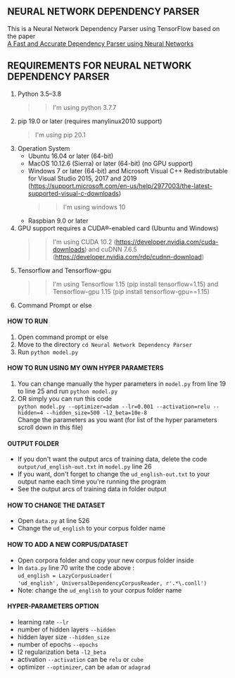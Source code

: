 ## NEURAL NETWORK DEPENDENCY PARSER
This is a Neural Network Dependency Parser using TensorFlow based on the paper  
[A Fast and Accurate Dependency Parser using Neural Networks](https://www.aclweb.org/anthology/D14-1082.pdf)  

## REQUIREMENTS FOR NEURAL NETWORK DEPENDENCY PARSER
1. Python 3.5–3.8  
   >> I'm using python 3.7.7  
2. pip 19.0 or later (requires manylinux2010 support)  
   > I'm using pip 20.1  
3. Operation System  
   - Ubuntu 16.04 or later (64-bit)  
   - MacOS 10.12.6 (Sierra) or later (64-bit) (no GPU support)  
   - Windows 7 or later (64-bit) and Microsoft Visual C++ Redistributable for Visual Studio 2015, 2017 and 2019 (https://support.microsoft.com/en-us/help/2977003/the-latest-supported-visual-c-downloads)  
     >> I'm using windows 10  
   - Raspbian 9.0 or later  
4. GPU support requires a CUDA®-enabled card (Ubuntu and Windows)
   >> I'm using CUDA 10.2 (https://developer.nvidia.com/cuda-downloads) and cuDNN 7.6.5 (https://developer.nvidia.com/rdp/cudnn-download)  
5. Tensorflow and Tensorflow-gpu
   >> I'm using Tensorflow 1.15 (pip install tensorflow=1.15) and Tensorflow-gpu 1.15 (pip install tensorflow-gpu==1.15)  
6. Command Prompt or else

#### HOW TO RUN
1. Open command prompt or else
2. Move to the directory `cd Neural Network Dependency Parser`
3. Run `python model.py`

#### HOW TO RUN USING MY OWN HYPER PARAMETERS
1. You can change manually the hyper parameters in `model.py` from line 19 to line 25 and run `python model.py`
2. OR simply you can run this code  
   `python model.py --optimizer=adam --lr=0.001 --activation=relu --hidden=4 --hidden_size=500 -l2_beta=10e-8`   
   Change the parameters as you want (for list of the hyper parameters scroll down in this file)

#### OUTPUT FOLDER
- If you don't want the output arcs of training data, delete the code `output/ud_english-out.txt` in `model.py` line 26  
- If you want, don't forget to change the `ud_english-out.txt` to your output name each time you're running the program  
- See the output arcs of training data in folder output

#### HOW TO CHANGE THE DATASET
- Open `data.py` at line 526
- Change the `ud_english` to your corpus folder name

#### HOW TO ADD A NEW CORPUS/DATASET
- Open corpora folder and copy your new corpus folder inside
- In `data.py` line 70 write the code above :  
  `ud_english = LazyCorpusLoader(`  
  `'ud_english', UniversalDependencyCorpusReader, r'.*\.conll')`  
- Note: change the `ud_english` to your corpus folder name

#### HYPER-PARAMETERS OPTION
- learning rate `--lr`
- number of hidden layers `--hidden`
- hidden layer size `--hidden_size`
- number of epochs `--epochs`
- l2 regularization beta `-l2_beta`
- activation `--activation` can be `relu` or `cube`
- optimizer `--optimizer`, can be `adam` or `adagrad`
